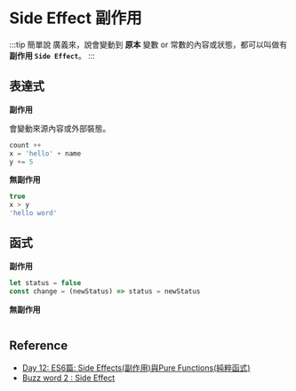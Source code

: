 # Side Effect 副作用

:::tip 簡單說
廣義來，說會變動到 **原本** 變數 or 常數的內容或狀態，都可以叫做有 **副作用 `Side Effect`**。
:::

## 表達式
**副作用**

會變動來源內容或外部裝態。

```js
count ++
x = 'hello' + name
y += 5
```
**無副作用**
```js
true
x > y
'hello word'
```
## 函式
**副作用**
```js
let status = false
const change = (newStatus) => status = newStatus
```
**無副作用**
```js

```
## Reference
- [Day 12: ES6篇: Side Effects(副作用)與Pure Functions(純粹函式)](https://ithelp.ithome.com.tw/articles/10185780)
- [Buzz word 2 : Side Effect](https://ithelp.ithome.com.tw/articles/10234206)